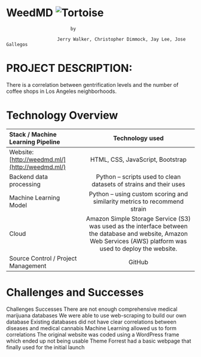 # **WeedMD** ![Tortoise](https://encrypted-tbn0.gstatic.com/images?q=tbn:ANd9GcQ2ZmTYuMry87mWB_fe7L9BFvfn8_cNGfKUg8-Ykc9SGXgKhJ63)

							by
							
	                   Jerry Walker, Christopher Dimmock, Jay Lee, Jose Gallegos

# PROJECT DESCRIPTION:

There is a correlation between gentrification levels and the number of coffee shops in Los Angeles neighborhoods.


# Technology Overview

| Stack / Machine Learning Pipeline   | Technology used   					|
| :---         		|     :---:      							|
|  Website: [http://weedmd.ml/](http://weedmd.ml/) | HTML, CSS, JavaScript, Bootstrap		|
|  Backend data processing  | Python – scripts used to clean datasets of strains and their uses	| 
|  Machine Learning Model | Python – using custom scoring and similarity metrics to recommend strain| 
|  Cloud	| Amazon Simple Storage Service (S3) was used as the interface between the database and website, Amazon Web Services (AWS) platform was used to deploy the website.|
|  Source Control / Project Management    | GitHub	|


# Challenges and Successes		
Challenges Successes
There are not enough comprehensive medical
marijuana databases
 We were able to use web-scraping to build our own database
Existing databases did not have clear correlations
between diseases and medical cannabis
 Machine Learning allowed us to form correlations
The original website was coded using a WordPress
frame which ended up not being usable
 Theme Forrest had a basic webpage that finally used for the initial launch

		



